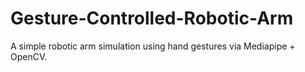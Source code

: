 # Gesture-Controlled-Robotic-Arm
A simple robotic arm simulation using hand gestures via Mediapipe + OpenCV.
